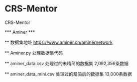 # CRS-Mentor
CRS-Mentor


*** Aminer ***

** 数据集地址 https://www.aminer.cn/aminernetwork

** Aminer.py 处理数据集代码

** aminer_data.csv 处理过的未精简的数据集 2,092,356条数据

** aminer_data_mini.csv 处理过的精简后的数据集 13,000条数据
